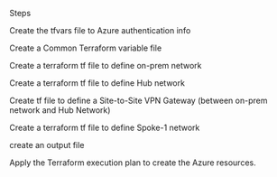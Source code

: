 Steps

Create the tfvars file to Azure authentication info

Create a Common Terraform variable file

Create a terraform tf file to define on-prem network

Create a terraform tf file to define Hub network

Create tf file to define a Site-to-Site VPN Gateway (between on-prem network and Hub Network)

Create a terraform tf file to define Spoke-1 network

create an output file

Apply the Terraform execution plan to create the Azure resources.

